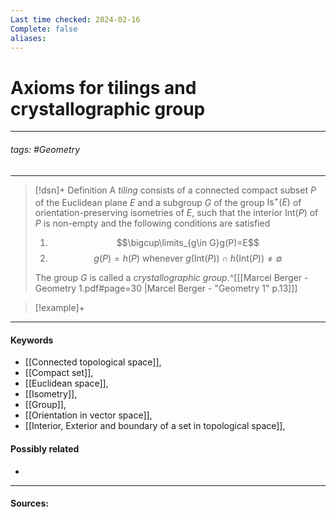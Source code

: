 ```yaml
---
Last time checked: 2024-02-16
Complete: false
aliases:
---
```

# Axioms for tilings and crystallographic group
***
###### tags: #Geometry 
***
>[!dsn]+ Definition
>A *tiling* consists of a connected compact subset $P$ of the Euclidean plane $E$ and a subgroup $G$ of the group $\text{Is}^{+}(E)$ of orientation-preserving isometries of $E$, such that the interior $\text{Int}(P)$ of $P$ is non-empty and the following conditions are satisfied
>1. $$\bigcup\limits_{g\in G}g(P)=E$$
>2. $$g(P)=h(P)\text{ whenever }g(\text{Int}(P))\cap h(\text{Int}(P))\ne\emptyset$$
>
>The group $G$ is called a *crystallographic group*.^[[[Marcel Berger - Geometry 1.pdf#page=30 |Marcel Berger - "Geometry 1" p.13]]]

>[!example]+ 
>
***
#### Keywords
- [[Connected topological space]],
- [[Compact set]],
- [[Euclidean space]],
- [[Isometry]],
- [[Group]],
- [[Orientation in vector space]],
- [[Interior, Exterior and boundary of a set in topological space]],
#### Possibly related
- 
***
#### Sources:
